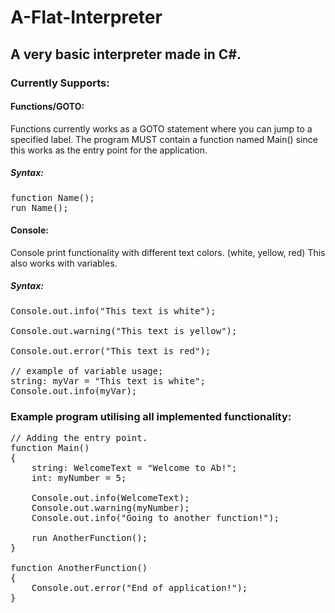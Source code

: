 
# A-Flat-Interpreter

## A very basic interpreter made in C#. 

### Currently Supports:

#### Functions/GOTO: 
Functions currently works as a GOTO statement where you can jump to a specified label. The program MUST contain a function named Main() since this works as the entry point for the application.

##### Syntax: 
<pre>
function Name();
run Name();
</pre>
#### Console:
Console print functionality with different text colors. (white, yellow, red) This also works with variables.

##### Syntax:
<pre>
Console.out.info("This text is white");

Console.out.warning("This text is yellow");

Console.out.error("This text is red");

// example of variable usage;
string: myVar = "This text is white";
Console.out.info(myVar);
</pre>

### Example program utilising all implemented functionality:

<pre>
// Adding the entry point.
function Main()
{
    string: WelcomeText = "Welcome to Ab!";
    int: myNumber = 5;

    Console.out.info(WelcomeText);
    Console.out.warning(myNumber);
    Console.out.info("Going to another function!");

    run AnotherFunction();
}

function AnotherFunction()
{
    Console.out.error("End of application!");
}

</pre>
